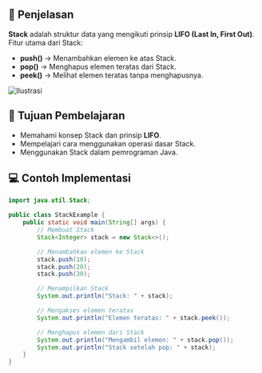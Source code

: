 ## 📝 Penjelasan
**Stack** adalah struktur data yang mengikuti prinsip **LIFO (Last In, First Out)**.  
Fitur utama dari Stack:
- **push()** → Menambahkan elemen ke atas Stack.
- **pop()** → Menghapus elemen teratas dari Stack.
- **peek()** → Melihat elemen teratas tanpa menghapusnya.

![Ilustrasi](https://visualgo.net/img/stack_illustration.png)

## 🎯 Tujuan Pembelajaran
- Memahami konsep Stack dan prinsip **LIFO**.
- Mempelajari cara menggunakan operasi dasar Stack.
- Menggunakan Stack dalam pemrograman Java.

## 💻 Contoh Implementasi
```java
import java.util.Stack;

public class StackExample {
    public static void main(String[] args) {
        // Membuat Stack
        Stack<Integer> stack = new Stack<>();

        // Menambahkan elemen ke Stack
        stack.push(10);
        stack.push(20);
        stack.push(30);

        // Menampilkan Stack
        System.out.println("Stack: " + stack);

        // Mengakses elemen teratas
        System.out.println("Elemen teratas: " + stack.peek());

        // Menghapus elemen dari Stack
        System.out.println("Mengambil elemen: " + stack.pop());
        System.out.println("Stack setelah pop: " + stack);
    }
}
